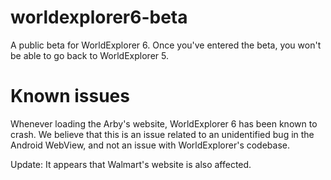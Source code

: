 # worldexplorer6-beta
A public beta for WorldExplorer 6. Once you've entered the beta, you won't be able to go back to WorldExplorer 5.

# Known issues
Whenever loading the Arby's website, WorldExplorer 6 has been known to crash. We believe that this is an issue related to an unidentified bug in the Android WebView, and not an issue with WorldExplorer's codebase.

Update: It appears that Walmart's website is also affected.
